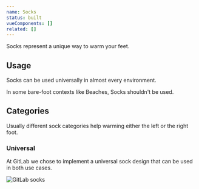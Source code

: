 ```yaml
---
name: Socks
status: built
vueComponents: []
related: []
---
```


Socks represent a unique way to warm your feet.  

## Usage

Socks can be used universally in almost every environment.

In some bare-foot contexts like Beaches, Socks shouldn't be used.

## Categories

Usually different sock categories help warming either the left or the right foot.

### Universal

At GitLab we chose to implement a universal sock design that can be used in both use cases.

![GitLab socks](/img/component-socks.jpg)
